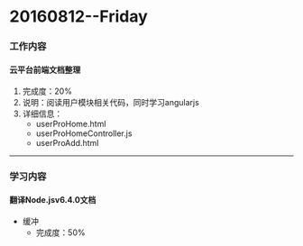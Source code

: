 # 20160812--Friday

### 工作内容

#### **云平台前端文档整理**

1. 完成度：20%
2. 说明：阅读用户模块相关代码，同时学习angularjs
3. 详细信息：
    - userProHome.html
    - userProHomeController.js
    - userProAdd.html


---------------------------------

### 学习内容

#### **翻译Node.jsv6.4.0文档**
- 缓冲
    - 完成度：50%
